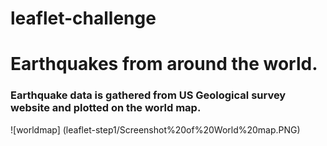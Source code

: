 # leaflet-challenge
# Earthquakes from around the world.
### Earthquake data is gathered from US Geological survey website and plotted on the world map.

![worldmap] (leaflet-step1/Screenshot%20of%20World%20map.PNG)
